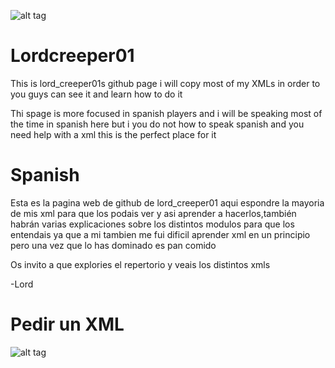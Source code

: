 
![alt tag](http://i.gyazo.com/bec4c051ad9894e57fdd2b5d358c2839.png)

Lordcreeper01
=============
This is lord_creeper01s github page i will copy most of my XMLs in order to you guys can see it and learn how to do it

Thi spage is more focused in spanish players and i will be speaking most of the time in spanish here but i you do not
how to speak spanish and you need help with a xml this is the perfect place for it

Spanish
===========
Esta es la pagina web de github de lord_creeper01 aqui espondre la mayoria de mis xml para que los podais
ver y asi aprender a hacerlos,también habrán varias explicaciones sobre los distintos modulos para que los entendais
ya que a mi tambien me fui dificil aprender xml en un principio pero una vez que lo has dominado es pan comido

Os invito a que explories el repertorio y veais los distintos xmls



-Lord

Pedir un XML
=================
![alt tag](http://i.gyazo.com/de3e2652a646f6cc775ed45167c31b6b.png)
